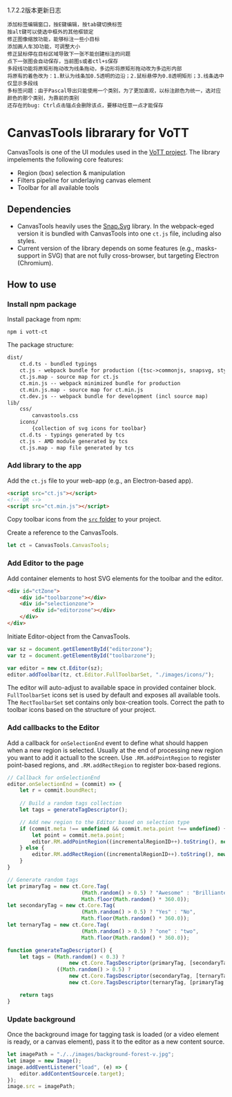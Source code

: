 1.7.2.2版本更新日志

```
添加标签编辑窗口，按E键编辑，按tab键切换标签
按alt键可以使选中框外的其他框锁定
修正图像缩放功能，能够标注一些小目标
添加画人车3D功能，可调整大小
修正鼠标停在目标区域导致下一张不能创建标注的问题
点下一张图会自动保存，当前图s或者ctl+s保存
多段线功能将原矩形拖动改为线条拖动，多边形将原矩形拖动改为多边形内部
将原有的着色改为：1.默认为线条加0.5透明的边沿；2.鼠标悬停为0.8透明矩形；3.线条选中仅显示多段线
多标签问题：由于Pascal导出只能使用一个类别，为了更加直观，以标注颜色为统一，选对应颜色的那个类别，为靠前的类别
还存在的bug: Ctrl点击锚点会删除该点，要移动任意一点才能保存
```

# CanvasTools librarary for VoTT

CanvasTools is one of the UI modules used in the [VoTT project](https://github.com/Microsoft/VoTT/). The library impelements the following core features:

* Region (box) selection & manipulation
* Filters pipeline for underlaying canvas element
* Toolbar for all available tools

## Dependencies

* CanvasTools heavily uses the [Snap.Svg](https://github.com/adobe-webplatform/Snap.svg) library. In the webpack-eged version it is bundled with CanvasTools into one `ct.js` file, including also styles.
* Current version of the library depends on some features (e.g., masks-support in SVG) that are not fully cross-browser, but targeting Electron (Chromium).

## How to use

### Install npm package

Install package from npm:

```node
npm i vott-ct
```

The package structure:

```txt
dist/
    ct.d.ts - bundled typings
    ct.js - webpack bundle for production ({tsc->commonjs, snapsvg, styles} -> umd)
    ct.js.map - source map for ct.js
    ct.min.js -- webpack minimized bundle for production
    ct.min.js.map - source map for ct.min.js
    ct.dev.js -- webpack bundle for development (incl source map)
lib/
    css/
        canvastools.css
    icons/
        {collection of svg icons for toolbar}
    ct.d.ts - typings generated by tcs
    ct.js - AMD module generated by tcs
    ct.js.map - map file generated by tcs
```

### Add library to the app

Add the `ct.js` file to your web-app (e.g., an Electron-based app).

```html
<script src="ct.js"></script>
<!-- OR -->
<script src="ct.min.js"></script>

```

Copy toolbar icons from the [`src` folder](https://github.com/kichinsky/CanvasTools-for-VOTT/tree/master/src/canvastools/icons) to your project.

Create a reference to the CanvasTools.

```js
let ct = CanvasTools.CanvasTools;
```

### Add Editor to the page

Add container elements to host SVG elements for the toolbar and the editor.

```html
<div id="ctZone">
    <div id="toolbarzone"></div>
    <div id="selectionzone">
        <div id="editorzone"></div>
    </div>
</div>
```

Initiate Editor-object from the CanvasTools.

```js
var sz = document.getElementById("editorzone");
var tz = document.getElementById("toolbarzone");

var editor = new ct.Editor(sz);
editor.addToolbar(tz, ct.Editor.FullToolbarSet, "./images/icons/");
```

The editor will auto-adjust to available space in provided container block.
`FullToolbarSet` icons set is used by default and exposes all available tools. The `RectToolbarSet` set contains only box-creation tools.
Correct the path to toolbar icons based on the structure of your project.

### Add callbacks to the Editor

Add a callback for `onSelectionEnd` event to define what should happen when a new region is selected. Usually at the end of processing new region you want to add it actuall to the screen. Use `.RM.addPointRegion` to register point-based regions, and `.RM.addRectRegion` to register box-based regions.

```js
// Callback for onSelectionEnd
editor.onSelectionEnd = (commit) => {
    let r = commit.boundRect;
  
    // Build a random tags collection
    let tags = generateTagDescriptor();

    // Add new region to the Editor based on selection type
    if (commit.meta !== undefined && commit.meta.point !== undefined) {
        let point = commit.meta.point;
        editor.RM.addPointRegion((incrementalRegionID++).toString(), new ct.Core.Point2D(point.x, point.y), tags);
    } else {
        editor.RM.addRectRegion((incrementalRegionID++).toString(), new ct.Core.Point2D(r.x1, r.y1), new ct.Core.Point2D(r.x2, r.y2), tags);
    }
}

// Generate random tags
let primaryTag = new ct.Core.Tag(
                        (Math.random() > 0.5) ? "Awesome" : "Brilliante",
                        Math.floor(Math.random() * 360.0));
let secondaryTag = new ct.Core.Tag(
                        (Math.random() > 0.5) ? "Yes" : "No",
                        Math.floor(Math.random() * 360.0));
let ternaryTag = new ct.Core.Tag(
                        (Math.random() > 0.5) ? "one" : "two",
                        Math.floor(Math.random() * 360.0));

function generateTagDescriptor() {
    let tags = (Math.random() < 0.3) ?
                    new ct.Core.TagsDescriptor(primaryTag, [secondaryTag, ternaryTag]):
                ((Math.random() > 0.5) ?
                    new ct.Core.TagsDescriptor(secondaryTag, [ternaryTag, primaryTag]):
                    new ct.Core.TagsDescriptor(ternaryTag, [primaryTag, secondaryTag]));

    return tags
}
```

### Update background

Once the background image for tagging task is loaded (or a video element is ready, or a canvas element), pass it to the editor as a new content source.

```js
let imagePath = "./../images/background-forest-v.jpg";
let image = new Image();
image.addEventListener("load", (e) => {
    editor.addContentSource(e.target);
});
image.src = imagePath;
```